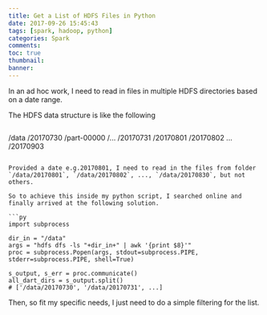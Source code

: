 ```yaml
---
title: Get a List of HDFS Files in Python
date: 2017-09-26 15:45:43
tags: [spark, hadoop, python]
categories: Spark
comments:
toc: true
thumbnail:
banner:
---
```


In an ad hoc work, I need to read in files in multiple HDFS directories based on a date range. 

The HDFS data structure is like the following 

>```
/data
    /20170730
        /part-00000
        /...
    /20170731
    /20170801
    /20170802
    ...
    /20170903
```

Provided a date e.g.20170801, I need to read in the files from folder `/data/20170801`, `/data/20170802`, ..., `/data/20170830`, but not others.

So to achieve this inside my python script, I searched online and finally arrived at the following solution.

```py
import subprocess

dir_in = "/data"
args = "hdfs dfs -ls "+dir_in+" | awk '{print $8}'"
proc = subprocess.Popen(args, stdout=subprocess.PIPE, stderr=subprocess.PIPE, shell=True)

s_output, s_err = proc.communicate()
all_dart_dirs = s_output.split()
# ['/data/20170730', '/data/20170731', ...]
```

Then, so fit my specific needs, I just need to do a simple filtering for the list.







